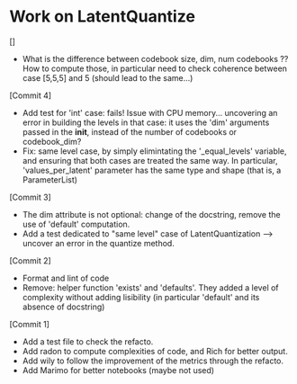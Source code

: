 # Work on LatentQuantize

[]

* What is the difference between codebook size, dim, num codebooks ?? How to compute those, in particular need to check coherence between case [5,5,5] and 5 (should lead to the same...)

[Commit 4]

* Add test for 'int' case: fails! Issue with CPU memory... uncovering an error in building the levels in that case: it uses the 'dim' arguments passed in the __init__, instead of the number of codebooks or codebook_dim?
* Fix: same level case, by simply elimintating the '_equal_levels' variable, and ensuring that both cases are treated the same way. In particular, 'values_per_latent' parameter has the same type and shape (that is, a ParameterList)

[Commit 3]

* The dim attribute is not optional: change of the docstring, remove the use of 'default' computation.
* Add a test dedicated to "same level" case of LatentQuantization --> uncover an error in the quantize method.

[Commit 2]

* Format and lint of code
* Remove: helper function 'exists' and 'defaults'. They added a level of complexity without adding lisibility (in particular 'default' and its absence of docstring)

[Commit 1]

* Add a test file to check the refacto.
* Add radon to compute complexities of code, and Rich for better output.
* Add wily to follow the improvement of the metrics through the refacto.
* Add Marimo for better notebooks (maybe not used)





<!-- # Work on README

Using the pytest-examples plugin for pytest, creating a basic test suite for this project is easy, as the tests are already existing in the README.
To improve the tests (and the examples!), here are a few changes:

* In all the file, using print statements to truly validate the code. Instead of comments.
* Line 81, shapes were wrong. -->